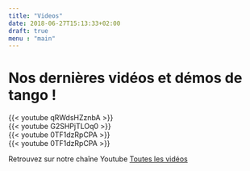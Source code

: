 ```yaml
---
title: "Videos"
date: 2018-06-27T15:13:33+02:00
draft: true
menu : "main"
---
```

# Nos dernières vidéos et démos de tango !
<div class='row space-v' >
	<div class='col-md-6'>{{< youtube qRWdsHZznbA >}}</div>
	<div class='col-md-6'>{{< youtube G2SHPjTLOq0 >}}</div>
</div>

<div class='row space-v mt-4'>
	<div class='col-md-6'>
	{{< youtube 0TF1dzRpCPA >}}
	</div>
	<div class='col-md-6'>
	{{< youtube 0TF1dzRpCPA >}}
	</div
</div>


Retrouvez sur notre chaîne Youtube [Toutes les vidéos](https://www.youtube.com/playlist?list=PL6Z1BzMUtcgbFa27m2eVYUObpzle8ORZj)
